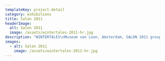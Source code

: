 ```yaml
---
templateKey: project-detail
category: exhibitions
title: Salon 2011
headerImage:
  alt: Salon 2011
  image: /assets/wintertales-2011-hr.jpg
description: "WINTERTALES\nMuseum van Loon, Amsterdam, SALON 2011 group exhibition.\n\nPhotography: JW Kaldenbach . With thanks to: Manon Schaap\_. Gijs Stork"
images:
  - alt: Salon 2011
    image: /assets/wintertales-2011-hr.jpg
---
```


